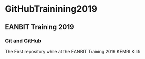# GitHubTrainining2019

## EANBIT Training 2019

### Git and GitHub

The First repository while at the EANBIT Training 2019 KEMRI Kilifi
